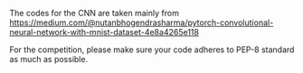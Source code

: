 The codes for the CNN are taken mainly from https://medium.com/@nutanbhogendrasharma/pytorch-convolutional-neural-network-with-mnist-dataset-4e8a4265e118

For the competition, please make sure your code adheres to PEP-8 standard as much as possible.

